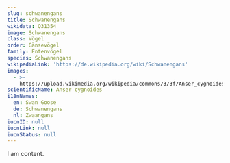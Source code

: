 ```yaml
---
slug: schwanengans
title: Schwanengans
wikidata: Q31354
image: Schwanengans
class: Vögel
order: Gänsevögel
family: Entenvögel
species: Schwanengans
wikipediaLink: 'https://de.wikipedia.org/wiki/Schwanengans'
images:
  - >-
    https://upload.wikimedia.org/wikipedia/commons/3/3f/Anser_cygnoides_Qiqihar_2.jpg
scientificName: Anser cygnoides
i18nNames:
  en: Swan Goose
  de: Schwanengans
  nl: Zwaangans
iucnID: null
iucnLink: null
iucnStatus: null
---
```


I am content.
